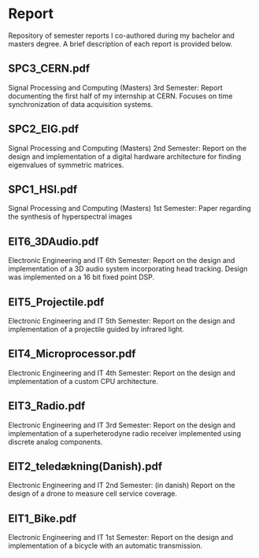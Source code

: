 # Report
Repository of semester reports I co-authored during my bachelor and masters degree. A brief description of each report is provided below.

## SPC3_CERN.pdf
Signal Processing and Computing (Masters) 3rd Semester: Report documenting the first half of my internship at CERN. Focuses on time synchronization of data acquisition systems. 

## SPC2_EIG.pdf
Signal Processing and Computing (Masters) 2nd Semester: Report on the design and implementation of a digital hardware architecture for finding eigenvalues of symmetric matrices.

## SPC1_HSI.pdf
Signal Processing and Computing (Masters) 1st Semester: Paper regarding the synthesis of hyperspectral images

## EIT6_3DAudio.pdf
Electronic Engineering and IT 6th Semester: Report on the design and implementation of a 3D audio system incorporating head tracking. Design was implemented on a 16 bit fixed point DSP.

## EIT5_Projectile.pdf
Electronic Engineering and IT 5th Semester: Report on the design and implementation of a projectile guided by infrared light. 

## EIT4_Microprocessor.pdf
Electronic Engineering and IT 4th Semester: Report on the design and implementation of a custom CPU architecture.

## EIT3_Radio.pdf
Electronic Engineering and IT 3rd Semester: Report on the design and implementation of a superheterodyne radio receiver implemented using discrete analog components.

## EIT2_teledækning(Danish).pdf
Electronic Engineering and IT 2nd Semester: (in danish) Report on the design of a drone to measure cell service coverage.

## EIT1_Bike.pdf
Electronic Engineering and IT 1st Semester: Report on the design and implementation of a bicycle with an automatic transmission.
